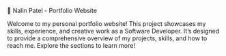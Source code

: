 🎨 Nalin Patel - Portfolio Website

Welcome to my personal portfolio website! This project showcases my skills, experience, and creative work as a Software Developer. It’s designed to provide a comprehensive overview of my projects, skills, and how to reach me. Explore the sections to learn more!


